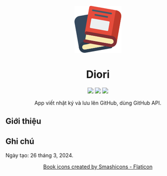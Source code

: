 <p align="center">
	<img src="./src/assets/images/book.png" height="128">
</p>

<h1 align="center">
	Diori
</h1>

<p align="center">
	<img src="https://img.shields.io/badge/made_with-React-blue">
	<img src="https://img.shields.io/badge/made_in-Vietnam-crimson">
	<img src="https://img.shields.io/github/package-json/v/tientq64/diori">
</p>

<p align="center">
	App viết nhật ký và lưu lên GitHub, dùng GitHub API.
</p>

## Giới thiệu

## Ghi chú

Ngày tạo: 26 tháng 3, 2024.

<p align="center">
	<a href="https://www.flaticon.com/free-icons/book" title="book icons" target="_blank">Book icons created by Smashicons - Flaticon</a>
</p>

